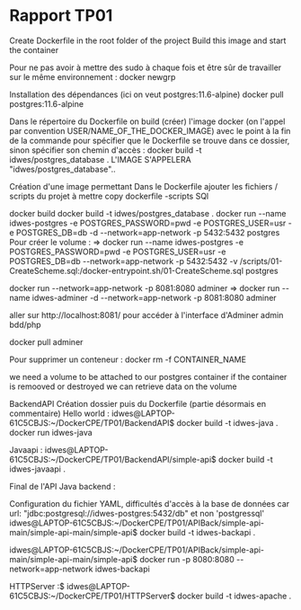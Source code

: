 # Rapport TP01    
Create Dockerfile in the root folder of the project
Build this image and start the container 

Pour ne pas avoir à mettre des sudo à chaque fois et être sûr de travailler sur le même environnement :
docker newgrp

Installation des dépendances (ici on veut postgres:11.6-alpine)
docker pull postgres:11.6-alpine

Dans le répertoire du Dockerfile on build (créer) l'image docker (on l'appel par convention USER/NAME_OF_THE_DOCKER_IMAGE) avec le point à la fin de la commande pour spécifier que le Dockerfile se trouve dans ce dossier, sinon spécifier son chemin d'accès :
docker build -t idwes/postgres_database .
L'IMAGE S'APPELERA "idwes/postgres_database"..

Création d'une image permettant 
Dans le Dockerfile ajouter les fichiers / scripts du projet à mettre 
copy dockerfile -scripts SQl

docker build
docker build -t idwes/postgres_database .
docker run --name idwes-postgres -e POSTGRES_PASSWORD=pwd -e POSTGRES_USER=usr -e POSTGRES_DB=db -d --network=app-network -p 5432:5432 postgres 
Pour créer le volume :
=> docker run --name idwes-postgres -e POSTGRES_PASSWORD=pwd -e POSTGRES_USER=usr -e POSTGRES_DB=db --network=app-network -p 5432:5432 -v /scripts/01-CreateScheme.sql:/docker-entrypoint.sh/01-CreateScheme.sql postgres

docker run --network=app-network -p 8081:8080 adminer
=> docker run --name idwes-adminer -d --network=app-network -p 8081:8080 adminer

aller sur http://localhost:8081/ pour accéder à l'interface d'Adminer admin bdd/php


docker pull adminer

Pour supprimer un conteneur :
docker rm -f CONTAINER_NAME

we need a volume to be attached to our postgres container if the container is remooved or destroyed we can retrieve data on the volume 





BackendAPI
Création dossier puis du Dockerfile (partie désormais en commentaire)
Hello world :
idwes@LAPTOP-61C5CBJS:~/DockerCPE/TP01/BackendAPI$ docker build -t idwes-java .
docker run idwes-java

Javaapi :
idwes@LAPTOP-61C5CBJS:~/DockerCPE/TP01/BackendAPI/simple-api$ docker build -t idwes-javaapi .

Final de l'API Java backend :

Configuration du fichier YAML, difficultés d'accès à la base de données car url: "jdbc:postgresql://idwes-postgres:5432/db" et non 'postgressql'
idwes@LAPTOP-61C5CBJS:~/DockerCPE/TP01/APIBack/simple-api-main/simple-api-main/simple-api$ docker build -t idwes-backapi .

idwes@LAPTOP-61C5CBJS:~/DockerCPE/TP01/APIBack/simple-api-main/simple-api-main/simple-api$ docker run -p 8080:8080 --network=app-network idwes-backapi


HTTPServer :$
idwes@LAPTOP-61C5CBJS:~/DockerCPE/TP01/HTTPServer$ docker build -t idwes-apache .
